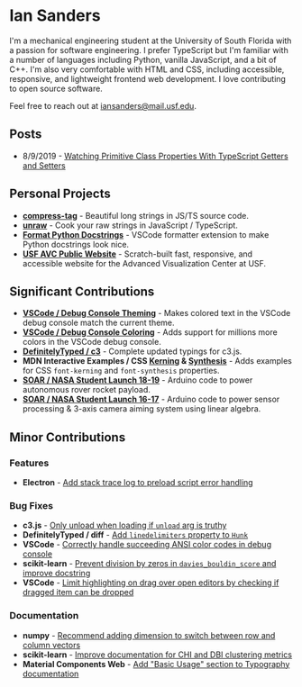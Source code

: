 # Ian Sanders

I'm a mechanical engineering student at the University of South Florida with a
passion for software engineering. I prefer TypeScript but I'm familiar with a
number of languages including Python, vanilla JavaScript, and a bit of C++. I'm
also very comfortable with HTML and CSS, including accessible, responsive, and
lightweight frontend web development. I love contributing to open source
software.

Feel free to reach out at 
[iansanders@mail.usf.edu](mailto:iansanders@mail.usf.edu).

## Posts

- 8/9/2019 -
  [Watching Primitive Class Properties With TypeScript Getters and Setters](watching-primitive-properties.md)

## Personal Projects

- [**compress-tag**](https://github.com/iansan5653/unraw) - Beautiful long
  strings in JS/TS source code.
- [**unraw**](https://github.com/iansan5653/unraw) - Cook your raw strings in
  JavaScript / TypeScript.
- [**Format Python Docstrings**](https://github.com/iansan5653/unraw) - VSCode
  formatter extension to make Python docstrings look nice.
- [**USF AVC Public Website**](https://github.com/usf-avc/public-website) -
  Scratch-built fast, responsive, and accessible website for the Advanced
  Visualization Center at USF.

## Significant Contributions

- [**VSCode / Debug Console Theming**](https://github.com/microsoft/vscode/pull/71458) -
  Makes colored text in the VSCode debug console match the current theme.
- [**VSCode / Debug Console Coloring**](https://github.com/microsoft/vscode/pull/70935) -
  Adds support for millions more colors in the VSCode debug console.
- [**DefinitelyTyped / c3**](https://github.com/DefinitelyTyped/DefinitelyTyped/pull/37139) -
  Complete updated typings for c3.js.
- **MDN Interactive Examples / CSS
  [Kerning](https://github.com/mdn/interactive-examples/pull/667/commits) &
  [Synthesis](https://github.com/mdn/interactive-examples/pull/686)** - Adds
  examples for CSS `font-kerning` and `font-synthesis` properties.
- [**SOAR / NASA Student Launch 18-19**](https://github.com/usfsoar/NSL_18-19_Rover) -
  Arduino code to power autonomous rover rocket payload.
- [**SOAR / NASA Student Launch 16-17**](https://github.com/usfsoar/NSL_16-17_Navigation) -
  Arduino code to power sensor processing & 3-axis camera aiming system using
  linear algebra.

## Minor Contributions

### Features

- **Electron** -
  [Add stack trace log to preload script error handling](https://github.com/electron/electron/pull/18905)

### Bug Fixes

- **c3.js** -
  [Only unload when loading if `unload` arg is truthy](https://github.com/c3js/c3/pull/2649)
- **DefinitelyTyped / diff** -
  [Add `linedelimiters` property to `Hunk`](https://github.com/DefinitelyTyped/DefinitelyTyped/pull/34077)
- **VSCode** -
  [Correctly handle succeeding ANSI color codes in debug console](https://github.com/microsoft/vscode/pull/70502)
- **scikit-learn** -
  [Prevent division by zeros in `davies_bouldin_score` and improve docstring](https://github.com/scikit-learn/scikit-learn/pull/12760)
- **VSCode** -
  [Limit highlighting on drag over open editors by checking if dragged item can be dropped](https://github.com/microsoft/vscode/pull/52623)

### Documentation

- **numpy** -
  [Recommend adding dimension to switch between row and column vectors](https://github.com/numpy/numpy/pull/12973)
- **scikit-learn** -
  [Improve documentation for CHI and DBI clustering metrics](https://github.com/scikit-learn/scikit-learn/pull/12764)
- **Material Components Web** -
  [Add "Basic Usage" section to Typography documentation](https://github.com/material-components/material-components-web/pull/2760)
